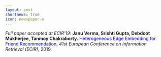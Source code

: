 ```yaml
---
layout: post
shortnews: true
icon: newspaper-o
---
```

<i>Full paper accepted at ECIR'19:</i> <b>Janu Verma, Srishti Gupta, Debdoot Mukherjee, Tanmoy Chakraborty.</b> <font color="blue">Heterogeneous Edge Embedding for Friend Recommendation</font>, <i>41st European Conference on Information Retrieval (ECIR)</i>, 2019.